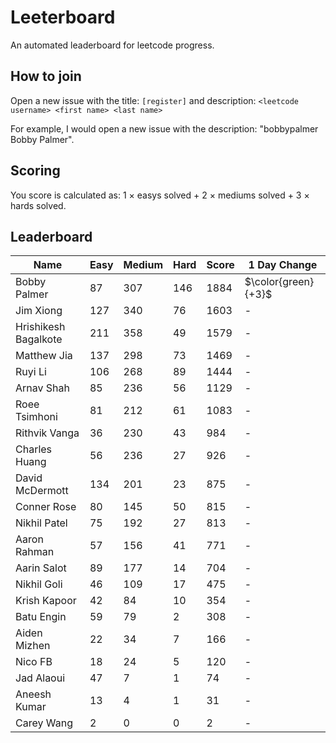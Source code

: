 # Leeterboard

An automated leaderboard for leetcode progress.

## How to join

Open a new issue with the title: `[register]` and description:
`<leetcode username> <first name> <last name>`

For example, I would open a new issue with the description: "bobbypalmer Bobby Palmer".

## Scoring

You score is calculated as:
1 $\times$ easys solved + 2 $\times$ mediums solved + 3 $\times$ hards solved.

## Leaderboard
| Name | Easy | Medium | Hard | Score | 1 Day Change |
| --- | --- | --- | --- | --- | --- |
| Bobby Palmer | 87 | 307 | 146 | 1884 | $\color{green}{+3}$ |
| Jim Xiong | 127 | 340 | 76 | 1603 | - |
| Hrishikesh Bagalkote | 211 | 358 | 49 | 1579 | - |
| Matthew Jia | 137 | 298 | 73 | 1469 | - |
| Ruyi Li | 106 | 268 | 89 | 1444 | - |
| Arnav Shah | 85 | 236 | 56 | 1129 | - |
| Roee Tsimhoni | 81 | 212 | 61 | 1083 | - |
| Rithvik Vanga | 36 | 230 | 43 | 984 | - |
| Charles Huang | 56 | 236 | 27 | 926 | - |
| David McDermott | 134 | 201 | 23 | 875 | - |
| Conner Rose | 80 | 145 | 50 | 815 | - |
| Nikhil Patel | 75 | 192 | 27 | 813 | - |
| Aaron Rahman | 57 | 156 | 41 | 771 | - |
| Aarin Salot | 89 | 177 | 14 | 704 | - |
| Nikhil Goli | 46 | 109 | 17 | 475 | - |
| Krish Kapoor | 42 | 84 | 10 | 354 | - |
| Batu Engin | 59 | 79 | 2 | 308 | - |
| Aiden Mizhen | 22 | 34 | 7 | 166 | - |
| Nico FB | 18 | 24 | 5 | 120 | - |
| Jad Alaoui | 47 | 7 | 1 | 74 | - |
| Aneesh Kumar | 13 | 4 | 1 | 31 | - |
| Carey Wang | 2 | 0 | 0 | 2 | - |

